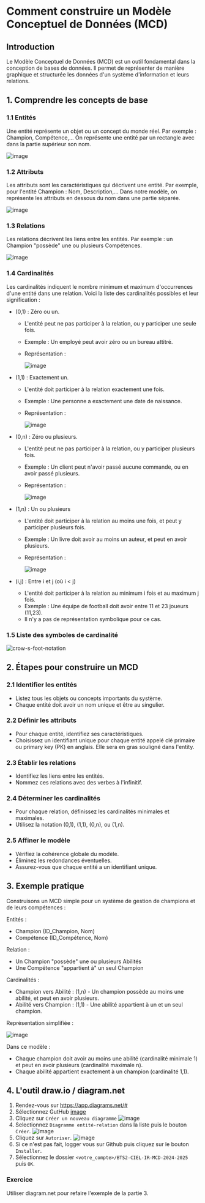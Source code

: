 # Comment construire un Modèle Conceptuel de Données (MCD)

## Introduction

Le Modèle Conceptuel de Données (MCD) est un outil fondamental dans la conception de bases de données. Il permet de représenter de manière graphique et structurée les données d'un système d'information et leurs relations.

## 1. Comprendre les concepts de base

### 1.1 Entités

Une entité représente un objet ou un concept du monde réel. Par exemple : Champion, Compétence,...
On représente une entité par un rectangle avec dans la partie supérieur son nom.

![image](https://github.com/user-attachments/assets/81145d06-ed21-4e26-9283-d3fba26d2855)

### 1.2 Attributs

Les attributs sont les caractéristiques qui décrivent une entité. Par exemple, pour l'entité Champion : Nom, Description,...
Dans notre modèle, on représente les attributs en dessous du nom dans une partie séparée.

![image](https://github.com/user-attachments/assets/82f3b32a-0be4-4554-9d11-67d4007a4174)

### 1.3 Relations

Les relations décrivent les liens entre les entités. Par exemple : un Champion "possède" une ou plusieurs Compétences.

![image](https://github.com/user-attachments/assets/e74ea6a9-b130-4ace-9150-cf68145e983f)

### 1.4 Cardinalités

Les cardinalités indiquent le nombre minimum et maximum d'occurrences d'une entité dans une relation. Voici la liste des cardinalités possibles et leur signification :

- (0,1) : Zéro ou un.
  - L'entité peut ne pas participer à la relation, ou y participer une seule fois.
  - Exemple : Un employé peut avoir zéro ou un bureau attitré.
  - Représentation :
    
    ![image](https://github.com/user-attachments/assets/13f7d01f-423e-4ae7-b788-60b82f6862c6)

- (1,1) : Exactement un.
  - L'entité doit participer à la relation exactement une fois.
  - Exemple : Une personne a exactement une date de naissance.
  - Représentation :

    ![image](https://github.com/user-attachments/assets/ad18f312-6d0b-42e7-a05d-cb961b914a77)

- (0,n) : Zéro ou plusieurs.
  - L'entité peut ne pas participer à la relation, ou y participer plusieurs fois.
  - Exemple : Un client peut n'avoir passé aucune commande, ou en avoir passé plusieurs.
  - Représentation :

    ![image](https://github.com/user-attachments/assets/085b73dc-b582-444d-8ec7-b3a26f60a3a1)
    
- (1,n) : Un ou plusieurs
  - L'entité doit participer à la relation au moins une fois, et peut y participer plusieurs fois.
  - Exemple : Un livre doit avoir au moins un auteur, et peut en avoir plusieurs.
  - Représentation :

    ![image](https://github.com/user-attachments/assets/eda30424-199b-4153-a4b9-4bb3f2e79814)
 
- (i,j) : Entre i et j (où i < j)
  - L'entité doit participer à la relation au minimum i fois et au maximum j fois.
  - Exemple : Une équipe de football doit avoir entre 11 et 23 joueurs (11,23).
  - Il n'y a pas de représentation symbolique pour ce cas.
 
### 1.5 Liste des symboles de cardinalité

![crow-s-foot-notation](https://github.com/user-attachments/assets/0676bdf9-1165-47e5-b113-09feda617b90)

## 2. Étapes pour construire un MCD

### 2.1 Identifier les entités

- Listez tous les objets ou concepts importants du système.
- Chaque entité doit avoir un nom unique et être au singulier.

### 2.2 Définir les attributs

- Pour chaque entité, identifiez ses caractéristiques.
- Choisissez un identifiant unique pour chaque entité appelé clé primaire ou primary key (PK) en anglais. Elle sera en gras souligné dans l'entity.

### 2.3 Établir les relations

- Identifiez les liens entre les entités.
- Nommez ces relations avec des verbes à l'infinitif.

### 2.4 Déterminer les cardinalités

- Pour chaque relation, définissez les cardinalités minimales et maximales.
- Utilisez la notation (0,1), (1,1), (0,n), ou (1,n).

### 2.5 Affiner le modèle

- Vérifiez la cohérence globale du modèle.
- Éliminez les redondances éventuelles.
- Assurez-vous que chaque entité a un identifiant unique.

## 3. Exemple pratique

Construisons un MCD simple pour un système de gestion de champions et de leurs compétences :

Entités :
- Champion (ID_Champion, Nom)
- Compétence (ID_Compétence, Nom)

Relation :
- Un Champion "possède" une ou plusieurs Abilités
- Une Compétence "appartient à" un seul Champion

Cardinalités :
- Champion vers Abilité : (1,n) - Un champion possède au moins une abilité, et peut en avoir plusieurs.
- Abilité vers Champion : (1,1) - Une abilité appartient à un et un seul champion.

Représentation simplifiée :

![image](https://github.com/user-attachments/assets/27b4c2bb-5fd2-4bb7-bb6f-04a89bae20e2)

Dans ce modèle :
- Chaque champion doit avoir au moins une abilité (cardinalité minimale 1) et peut en avoir plusieurs (cardinalité maximale n).
- Chaque abilité appartient exactement à un champion (cardinalité 1,1).

## 4. L'outil draw.io / diagram.net

1. Rendez-vous sur https://app.diagrams.net/#
2. Sélectionnez GutHub
[image](https://github.com/user-attachments/assets/1604ed49-42a1-4a69-b3e4-db4fbbbbe82b)
3. Cliquez sur `Créer un nouveau diagramme`
![image](https://github.com/user-attachments/assets/1ee0e269-f494-444b-bc9e-051faa71a65b)
4. Selectionnez `Diagramme entité-relation` dans la liste puis le bouton `Créer`.
![image](https://github.com/user-attachments/assets/71def5ad-d918-4861-a6a8-2642bfcbeef6)
5. Cliquez sur `Autoriser`.
![image](https://github.com/user-attachments/assets/09674776-baac-40c7-a023-cd9d14957320)
6. Si ce n'est pas fait, logger vous sur Github puis cliquez sur le bouton `Installer`.
7. Sélectionnez le dossier `<votre_compte>/BTS2-CIEL-IR-MCD-2024-2025` puis `OK`.

### Exercice

Utiliser diagram.net pour refaire l'exemple de la partie 3.
